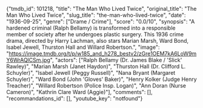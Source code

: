 {"tmdb_id": 101218, "title": "The Man Who Lived Twice", "original_title": "The Man Who Lived Twice", "slug_title": "the-man-who-lived-twice", "date": "1936-09-25", "genre": ["Drame / Crime"], "score": "0.0/10", "synopsis": "A hardened criminal (Ralph Bellamy) is transformed into a responsible member of society after he undergoes plastic surgery. This 1936 crime drama, directed by Harry Lachman, also stars Marian Marsh, Ward Bond, Isabel Jewell, Thurston Hall and Willard Robertson.", "image": "https://image.tmdb.org/t/p/w185_and_h278_bestv2/zGre1OEM7kA6LoW9mY6WrAQlCSm.jpg", "actors": ["Ralph Bellamy (Dr. James Blake / 'Slick' Rawley)", "Marian Marsh (Janet Haydon)", "Thurston Hall (Dr. Clifford L. Schuyler)", "Isabel Jewell (Peggy Russell)", "Nana Bryant (Margaret Schuyler)", "Ward Bond (John 'Gloves' Baker)", "Henry Kolker (Judge Henry Treacher)", "Willard Robertson (Police Insp. Logan)", "Ann Doran (Nurse Cameron)", "Kathrin Clare Ward (Aggie)"], "comments": [], "recommandations_id": [], "youtube_key": "notfound"}